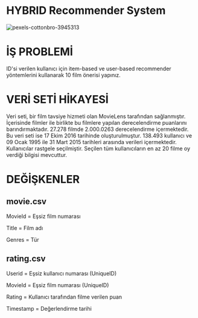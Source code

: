 # HYBRID Recommender System
![pexels-cottonbro-3945313](https://user-images.githubusercontent.com/101832704/175605911-27d53786-a01a-435f-971f-fbe3b6167529.jpg)

# İŞ PROBLEMİ

ID'si verilen kullanıcı için item-based ve user-based recommender
yöntemlerini kullanarak 10 film önerisi yapınız.

# VERİ SETİ HİKAYESİ 

Veri seti, bir film tavsiye hizmeti olan MovieLens tarafından sağlanmıştır. İçerisinde filmler ile birlikte bu filmlere yapılan
derecelendirme puanlarını barındırmaktadır. 27.278 filmde 2.000.0263 derecelendirme içermektedir. Bu veri seti ise 17 Ekim 2016
tarihinde oluşturulmuştur. 138.493 kullanıcı ve 09 Ocak 1995 ile 31 Mart 2015 tarihleri arasında verileri içermektedir. Kullanıcılar
rastgele seçilmiştir. Seçilen tüm kullanıcıların en az 20 filme oy verdiği bilgisi mevcuttur.

# DEĞİŞKENLER

## movie.csv

MovieId = Eşsiz film numarası 

Title = Film adı

Genres = Tür

## rating.csv

Userid = Eşsiz kullanıcı numarası (UniqueID)

MovieId =  Eşsiz film numarası (UniqueID)

Rating = Kullanıcı tarafından filme verilen puan

Timestamp = Değerlendirme tarihi
